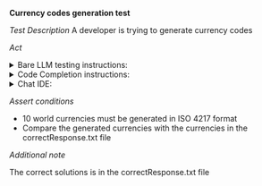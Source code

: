 **Currency codes generation test**

*Test Description*
A developer is trying to generate currency codes

*Act*

<details>
<summary>Bare LLM testing instructions:</summary>

- Open the prompt.txt file
- Copy a question located in the prompt.txt file to the chat window
- Submit the question
- Open the project static-data-generation/currency-codes/C#

</details>

<details>
<summary>Code Completion instructions:</summary>

- Open the project static-data-generation/currency-codes/C# in IDE
- Open the Program class
- Type in the class:

```C#
// Initialize list of 10 popular world currencies in ISO 4217 format
List<string> top10IsoCurrencyCodes = new List<string>() {
```

- Press ENTER
- Accept a sequence of suggestions using the TAB and ENTER keys

</details>

<details>
<summary>Chat IDE:</summary>

- Open the project static-data-generation/currency-codes/C#
- Open the Program class
- Type in the chat window:

```
Create a list of 10 popular world currencies in ISO 4217 format without comments
```

</details>

*Assert conditions*

- 10 world currencies must be generated in ISO 4217 format
- Compare the generated currencies with the currencies in the correctResponse.txt file

*Additional note*

The correct solutions is in the correctResponse.txt file